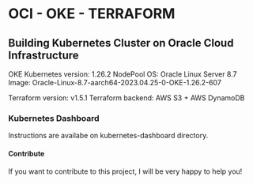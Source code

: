 # OCI - OKE - TERRAFORM

## Building Kubernetes Cluster on Oracle Cloud Infrastructure

OKE Kubernetes version: 1.26.2
NodePool OS: Oracle Linux Server 8.7
Image: Oracle-Linux-8.7-aarch64-2023.04.25-0-OKE-1.26.2-607

Terraform version: v1.5.1
Terraform backend: AWS S3 + AWS DynamoDB

### Kubernetes Dashboard
Instructions are availabe on kubernetes-dashboard directory.

#### Contribute
If you want to contribute to this project, I will be very happy to help you!